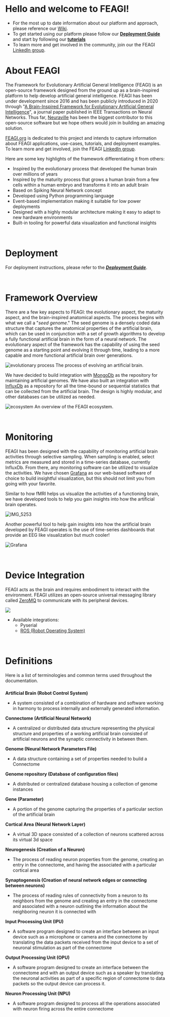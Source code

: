 # Hello and welcome to FEAGI! 

* For the most up to date information about our platform and approach, please reference our [Wiki](https://github.com/feagi/feagi/wiki).
* To get started using our platform please follow our [**Deployment Guide**](https://github.com/feagi/feagi/wiki/Deployment-(for-the-public)) and start by following our [**tutorials**](https://github.com/feagi/feagi/wiki/Tutorials)
* To learn more and get involved in the community, join our the FEAGI [LinkedIn group](https://www.linkedin.com/groups/12777894/).

# About FEAGI
The Framework for Evolutionary Artificial General Intelligence (FEAGI) is an open-source framework designed from the 
ground up as a brain-inspired platform to help develop artificial general intelligence. FEAGI has been under development 
since 2016 and has been publicly introduced in 2020 through 
"[A Brain-Inspired Framework for Evolutionary Artificial General Intelligence](https://ieeexplore.ieee.org/document/9034490)", 
a journal paper published in IEEE Transactions on Neural Networks. Thus far, [Neuraville](https://neuraville.com) has 
been the biggest contributor to this open-source software but we hope others would join in building an amazing solution.

[FEAGI.org](https://feagi.org) is dedicated to this project and intends to capture information about FEAGI applications, 
use-cases, tutorials, and deployment examples. To learn more and get involved, join the FEAGI [LinkedIn group](https://www.linkedin.com/groups/12777894/).

Here are some key highlights of the framework differentiating it from others:
* Inspired by the evolutionary process that developed the human brain over millions of years
* Inspired by the maturity process that grows a human brain from a few cells within a human embryo and transforms it 
  into an adult brain
* Based on Spiking Neural Network concept
* Developed using Python programming language
* Event-based implementation making it suitable for low power deployments
* Designed with a highly modular architecture making it easy to adapt to new hardware environments
* Built-in tooling for powerful data visualization and functional insights 

&nbsp;
# Deployment
For deployment instructions, please refer to the ***[Deployment Guide](./DEPLOY.md)***.

&nbsp;
# Framework Overview
There are a few key aspects to FEAGI: the evolutionary aspect, the maturity aspect, and the brain-inspired anatomical 
aspects. The process begins with what we call a "*seed genome*." The seed genome is a densely coded data structure that 
captures the anatomical properties of the artificial brain, which can be used in conjunction with a set of growth algorithms 
to develop a fully functional artificial brain in the form of a neural network. The evolutionary aspect of the framework 
has the capability of using the seed genome as a starting point and evolving it through time, leading to a more capable 
and more functional artificial brain over generations.

![evolutionary process](_static/evolutionary_process.png)
The process of evolving an artificial brain.

We have decided to build integration with [MongoDb](https://www.mongodb.com) as the repository for maintaining 
artificial genomes. We have also built an integration with [InfluxDb](https://www.influxdata.com/products/influxdb/) as a 
repository for all the time-bound or sequential statistics that can be collected from the artificial brain. The design 
is highly modular, and other databases can be utilized as needed.

![ecosystem](_static/ecosystem.png)
An overview of the FEAGI ecosystem.

&nbsp;
# Monitoring
FEAGI has been designed with the capability of monitoring artificial brain activities through selective sampling. 
When sampling is enabled, select metrics are measured and stored in a time-series database, currently InfluxDb. From 
there, any monitoring software can be utilized to visualize the activities. We have chosen [Grafana](https://grafana.com) 
as our web-based software of choice to build insightful visualization, but this should not limit you from going with your 
favorite.


Similar to how fMRI helps us visualize the activities of a functioning brain, we have developed tools to help you gain
insights into how the artificial brain operates.

![IMG_5253](https://github.com/Neuraville/feagi/assets/26581495/8b2354b9-d13a-4e0c-b1d5-0c738b8f7518)


Another powerful tool to help gain insights into how the artificial brain developed by FEAGI operates is the use of 
time-series dashboards that provide an EEG like visualization but much cooler!

![Grafana](_static/monitoring.png "Monitoring the activity of the artificial brain.")

&nbsp;
# Device Integration
FEAGI acts as the brain and requires embodiment to interact with the environment. FEAGI utilizes an open-source universal 
messaging library called [ZeroMQ](https://zeromq.org/) to communicate with its peripheral devices. 

![](_static/zmq.png)

* Available integrations:
  * Pyserial
  * [ROS (Robot Operating System)](third_party/gazebo/smart_car/README.md)
  
&nbsp;
# Definitions
Here is a list of terminologies and common terms used throughout the documentation. 
###

**Artificial Brain (Robot Control System)**
* A system consisted of a combination of hardware and software working in harmony to process internally and externally 
  generated information.

**Connectome (Artificial Neural Network)**
* A centralized or distributed data structure representing the physical structure and properties of a working artificial 
  brain consisted of artificial neurons and the synaptic connectivity in between them.

**Genome (Neural Network Parameters File)**
* A data structure containing a set of properties needed to build a Connectome

**Genome repository (Database of configuration files)**
* A distributed or centralized database housing a collection of genome instances

**Gene (Parameter)**
* A portion of the genome capturing the properties of a particular section of the artificial brain

**Cortical Area (Neural Network Layer)**
* A virtual 3D space consisted of a collection of neurons scattered across its virtual 3d space

**Neurogenesis (Creation of a Neuron)**
* The process of reading neuron properties from the genome, creating an entry in the connectome, and having the 
  associated with a particular cortical area

**Synaptogenesis (Creation of neural network edges or connecting between neurons)**
* The process of reading rules of connectivity from a neuron to its neighbors from the genome and creating an entry in 
  the connectome and associated with a neuron outlining the information about the neighboring neuron it is connected with

**Input Processing Unit (IPU)**
* A software program designed to create an interface between an input device such as a microphone or camera and the 
  connectome by translating the data packets received from the input device to a set of neuronal stimulation as part 
  of the connectome

**Output Processing Unit (OPU)**
* A software program designed to create an interface between the connectome and with an output device such as a speaker by 
  translating the neuronal activities as part of a specific region of connectome to data packets so the output device 
  can process it.

**Neuron Processing Unit (NPU)**
* A software program designed to process all the operations associated with neuron firing across the entire connectome

